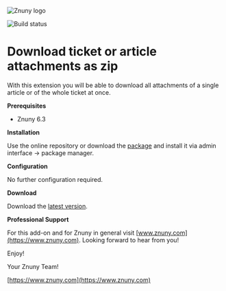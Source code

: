![Znuny logo](https://www.znuny.com/assets/images/logo_small.png)


![Build status](https://badge.proxy.znuny.com/Znuny4OTRS-DownloadAllAttachments/rel-6_3)

Download ticket or article attachments as zip
=================

With this extension you will be able to download all attachments of a single article or of the whole ticket at once.

**Prerequisites**

- Znuny 6.3

**Installation**

Use the online repository or download the [package](https://addons.znuny.com/api/addon_repos/public/2223/latest) and install it via admin interface -> package manager.

**Configuration**

No further configuration required.

**Download**

Download the [latest version](https://addons.znuny.com/api/addon_repos/public/2223/latest).

**Professional Support**

For this add-on and for Znuny in general visit [www.znuny.com](https://www.znuny.com). Looking forward to hear from you!

Enjoy!

Your Znuny Team!

[https://www.znuny.com](https://www.znuny.com)
